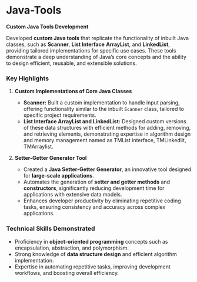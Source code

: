 # Java-Tools

**Custom Java Tools Development**  

Developed **custom Java tools** that replicate the functionality of inbuilt Java classes, such as **Scanner**, **List Interface** **ArrayList**, and **LinkedList**, providing tailored implementations for specific use cases. These tools demonstrate a deep understanding of Java’s core concepts and the ability to design efficient, reusable, and extensible solutions.  

### **Key Highlights**  
1. **Custom Implementations of Core Java Classes**  
   - **Scanner:** Built a custom implementation to handle input parsing, offering functionality similar to the inbuilt `Scanner` class, tailored to specific project requirements.  
   - **List Interface ArrayList and LinkedList:** Designed custom versions of these data structures with efficient methods for adding, removing, and retrieving elements, demonstrating expertise in algorithm design and memory management named as TMList interface, TMLinkedlit, TMArraylist.  

2. **Setter-Getter Generator Tool**  
   - Created a **Java Setter-Getter Generator**, an innovative tool designed for **large-scale applications**.  
   - Automates the generation of **setter and getter methods** and **constructors**, significantly reducing development time for applications with extensive data models.  
   - Enhances developer productivity by eliminating repetitive coding tasks, ensuring consistency and accuracy across complex applications.  

### **Technical Skills Demonstrated**  
- Proficiency in **object-oriented programming** concepts such as encapsulation, abstraction, and polymorphism.  
- Strong knowledge of **data structure design** and efficient algorithm implementation.  
- Expertise in automating repetitive tasks, improving development workflows, and boosting overall efficiency.  
